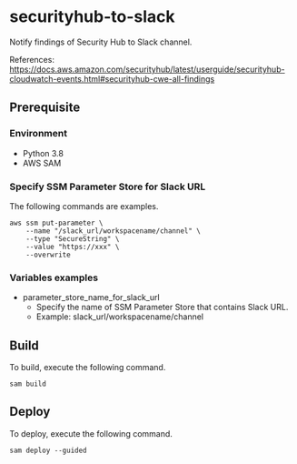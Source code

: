 # securityhub-to-slack
Notify findings of Security Hub to Slack channel.  
  
References:  
https://docs.aws.amazon.com/securityhub/latest/userguide/securityhub-cloudwatch-events.html#securityhub-cwe-all-findings

## Prerequisite

### Environment

* Python 3.8
* AWS SAM

### Specify SSM Parameter Store for Slack URL
The following commands are examples.  

```
aws ssm put-parameter \
    --name "/slack_url/workspacename/channel" \
    --type "SecureString" \
    --value "https://xxx" \
    --overwrite
```

### Variables examples

* parameter_store_name_for_slack_url
    * Specify the name of SSM Parameter Store that contains Slack URL.
    * Example: slack_url/workspacename/channel

## Build
To build, execute the following command.  

```
sam build
```

## Deploy
To deploy, execute the following command.  

```
sam deploy --guided
```